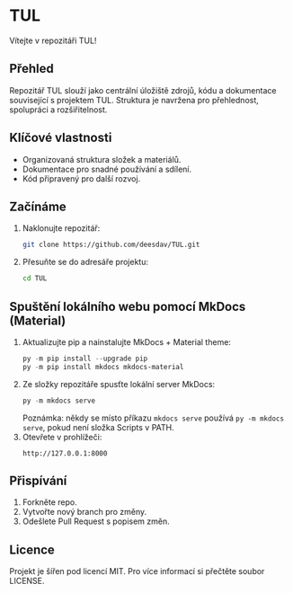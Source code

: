 # TUL

Vítejte v repozitáři TUL!

## Přehled

Repozitář TUL slouží jako centrální úložiště zdrojů, kódu a dokumentace související s projektem TUL. Struktura je navržena pro přehlednost, spolupráci a rozšiřitelnost.

## Klíčové vlastnosti

- Organizovaná struktura složek a materiálů.
- Dokumentace pro snadné používání a sdílení.
- Kód připravený pro další rozvoj.

## Začínáme

1. Naklonujte repozitář:
   ```bash
   git clone https://github.com/deesdav/TUL.git
   ```
2. Přesuňte se do adresáře projektu:
   ```bash
   cd TUL
   ```

## Spuštění lokálního webu pomocí MkDocs (Material)

1. Aktualizujte pip a nainstalujte MkDocs + Material theme:
   ```powershell
   py -m pip install --upgrade pip
   py -m pip install mkdocs mkdocs-material
   ```
2. Ze složky repozitáře spusťte lokální server MkDocs:
   ```powershell
   py -m mkdocs serve
   ```
   Poznámka: někdy se místo příkazu `mkdocs serve` používá `py -m mkdocs serve`, pokud není složka Scripts v PATH.
3. Otevřete v prohlížeči:
   ```
   http://127.0.0.1:8000
   ```

## Přispívání

1. Forkněte repo.
2. Vytvořte nový branch pro změny.
3. Odešlete Pull Request s popisem změn.

## Licence

Projekt je šířen pod licencí MIT. Pro více informací si přečtěte soubor LICENSE.
